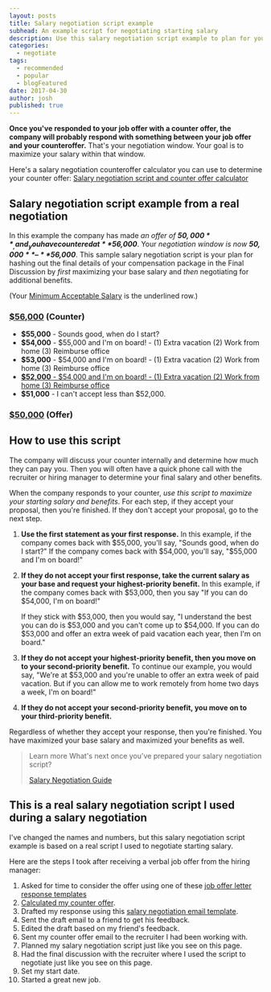 ```yaml
---
layout: posts
title: Salary negotiation script example
subhead: An example script for negotiating starting salary
description: Use this salary negotiation script example to plan for your salary negotiation.
categories:
  - negotiate
tags:
  - recommended
  - popular
  - blogFeatured
date: 2017-04-30
author: josh
published: true
---
```

**Once you've responded to your job offer with a counter offer, the company will probably respond with something between your job offer and your counteroffer.** That's your negotiation window. Your goal is to maximize your salary within that window.

Here's a salary negotiation counteroffer calculator you can use to determine your counter offer: [Salary negotiation script and counter offer calculator](/salary-negotiation-script)

## Salary negotiation script example from a real negotiation

In this example the company has made _an offer of **$50,000**_, and _you have countered at **$56,000**_. Your _negotiation window is now **$50,000**–**$56,000**_. This sample salary negotiation script is your plan for hashing out the final details of your compensation package in the Final Discussion by _first_ maximizing your base salary and _then_ negotiating for additional benefits.

(Your [Minimum Acceptable Salary](/minimum-acceptable-salary/) is the underlined row.)

### <u>$56,000</u> (Counter)

*   **$55,000** - Sounds good, when do I start?
*   **$54,000** - $55,000 and I'm on board! - (1) Extra vacation (2) Work from home (3) Reimburse office
*   **$53,000** - $54,000 and I'm on board! - (1) Extra vacation (2) Work from home (3) Reimburse office
*   <u>**$52,000** - $54,000 and I'm on board! - (1) Extra vacation (2) Work from home (3) Reimburse office</u>
*   **$51,000** - I can't accept less than $52,000.

### <u>$50,000</u> (Offer)

## How to use this script

The company will discuss your counter internally and determine how much they can pay you. Then you will often have a quick phone call with the recruiter or hiring manager to determine your final salary and other benefits.

When the company responds to your counter, _use this script to maximize your starting salary and benefits_. For each step, if they accept your proposal, then you're finished. If they don't accept your proposal, go to the next step.

1.  **Use the first statement as your first response.** In this example, if the company comes back with $55,000, you'll say, "Sounds good, when do I start?" If the company comes back with $54,000, you'll say, "$55,000 and I'm on board!"
2.  **If they do not accept your first response, take the current salary as your base and request your highest-priority benefit.** In this example, if the company comes back with $53,000, then you say "If you can do $54,000, I'm on board!"

    If they stick with $53,000, then you would say, "I understand the best you can do is $53,000 and you can't come up to $54,000. If you can do $53,000 and offer an extra week of paid vacation each year, then I'm on board."

3.  **If they do not accept your highest-priority benefit, then you move on to your second-priority benefit.** To continue our example, you would say, "We're at $53,000 and you're unable to offer an extra week of paid vacation. But if you can allow me to work remotely from home two days a week, I'm on board!"
4.  **If they do not accept your second-priority benefit, you move on to your third-priority benefit.**

Regardless of whether they accept your response, then you're finished. You have maximized your base salary and maximized your benefits as well.
	
<blockquote class="ico link-callout">
  <p><span>Learn more</span> What's next once you've prepared your salary negotiation script?</p>
  <p><a href="/salary-negotiation-guide/">Salary Negotiation Guide <i class="fas fa-angle-double-right"></i></a></p>
</blockquote>

## This is a real salary negotiation script I used during a salary negotiation

I've changed the names and numbers, but this salary negotiation script example is based on a real script I used to negotiate starting salary.

Here are the steps I took after receiving a verbal job offer from the hiring manager:

1.  Asked for time to consider the offer using one of these [job offer letter response templates](/job-offer-letter-response-templates/)
2.  [Calculated my counter offer](/salary-negotiation-script/).
3.  Drafted my response using this [salary negotiation email template](/salary-negotiation-email-sample/).
4.  Sent the draft email to a friend to get his feedback.
5.  Edited the draft based on my friend's feedback.
6.  Sent my counter offer email to the recruiter I had been working with.
7.  Planned my salary negotiation script just like you see on this page.
8.  Had the final discussion with the recruiter where I used the script to negotiate just like you see on this page.
9.  Set my start date.
10.  Started a great new job.